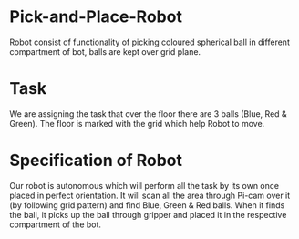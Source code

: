 # Pick-and-Place-Robot
Robot consist of functionality of picking coloured spherical ball in different compartment of bot, balls are kept over grid plane.

# Task 
We are assigning the task that over the floor there are 3 balls (Blue, Red & Green). The floor is marked with the grid which help Robot to move.

# Specification of Robot 
Our robot is autonomous which will perform all the task by its own once    placed in perfect orientation. It will scan all the area through Pi-cam over it (by following grid pattern) and find Blue, Green & Red balls. When it finds the ball, it picks up the ball through gripper and placed it in the respective compartment of the bot.
